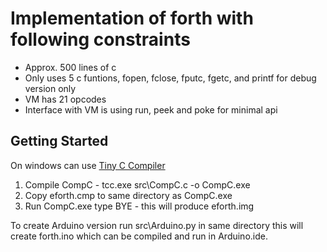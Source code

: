 # Implementation of forth with following constraints #

  * Approx. 500 lines of c
  * Only uses 5 c funtions, fopen, fclose, fputc, fgetc, and printf for debug version only
  * VM has 21 opcodes
  * Interface with VM is using run, peek and poke for minimal api


## Getting Started ##

On windows can use [Tiny C Compiler](http://bellard.org/tcc/)

  1. Compile CompC - tcc.exe src\CompC.c -o CompC.exe
  1. Copy eforth.cmp to same directory as CompC.exe
  1. Run CompC.exe type BYE - this will produce eforth.img

To create Arduino version run src\Arduino.py in same directory this will
create forth.ino which can be compiled and run in Arduino.ide.

